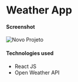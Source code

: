# Weather App
#### Screenshot

![Novo Projeto](https://user-images.githubusercontent.com/56132780/76422770-8667bd80-6384-11ea-932a-99077c4d6623.png)

#### Technologies used
- React JS
- Open Weather API
